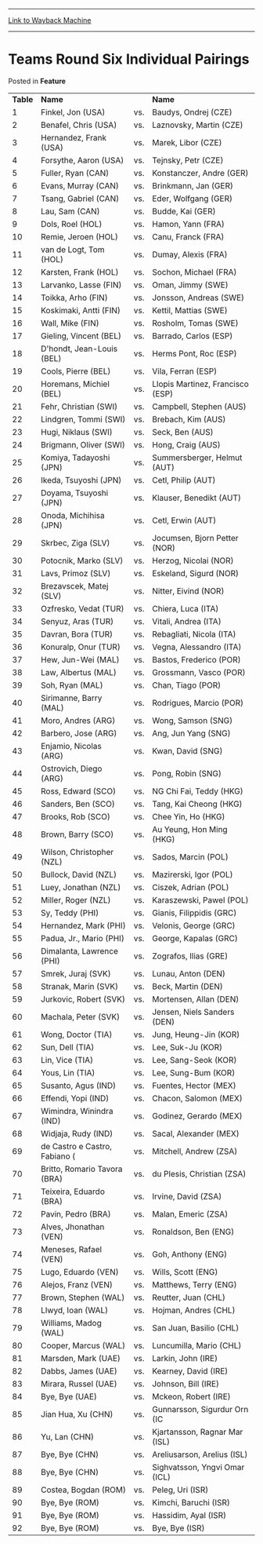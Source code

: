 
---
[Link to Wayback Machine](https://web.archive.org/web/20211128111434/https://magic.wizards.com/en/articles/archive/feature/teams-round-six-individual-pairings-2000-01-01)

[_metadata_:wayback_url]:- "https://magic.wizards.com/en/articles/archive/feature/teams-round-six-individual-pairings-2000-01-01"
[_metadata_:wayback_raw_url]:- "https://web.archive.org/web/20211128111434id_/https://magic.wizards.com/en/articles/archive/feature/teams-round-six-individual-pairings-2000-01-01"
[_metadata_:wayback_capture_timestamp]:- "2021-11-28 11:14:34+00:00"
[_metadata_:description]:- "TableNameName 1Finkel, Jon (USA)vs.Baudys, Ondrej (CZE) 2Benafel, Chris (USA)vs.Laznovsky, Martin (CZE) 3Hernandez, Frank (USA)vs.Marek, Libor (CZE) 4Forsythe, Aaron (USA)vs.Tejnsky, Petr (CZE) 5Fuller, Ryan (CAN)vs.Konstanczer, Andre (GER) 6Evans, Murray (CAN)vs.Brinkmann, Jan (GER) 7Tsang, Gabriel (CAN)vs.Eder, Wolfgang (GER) 8Lau, Sam (CAN)vs.Budde, Kai (GER) 9Dols, Roel"
[_metadata_:generator]:- "Drupal 7 (http://drupal.org)"
[_metadata_:publish_date]:- "2000-01-01"
---


Teams Round Six Individual Pairings
===================================



 Posted in **Feature**














|  |  |  |  |
| --- | --- | --- | --- |
| **Table** | **Name** |  | **Name** |
| 1 | Finkel, Jon (USA) | vs. | Baudys, Ondrej (CZE) |
| 2 | Benafel, Chris (USA) | vs. | Laznovsky, Martin (CZE) |
| 3 | Hernandez, Frank (USA) | vs. | Marek, Libor (CZE) |
| 4 | Forsythe, Aaron (USA) | vs. | Tejnsky, Petr (CZE) |
| 5 | Fuller, Ryan (CAN) | vs. | Konstanczer, Andre (GER) |
| 6 | Evans, Murray (CAN) | vs. | Brinkmann, Jan (GER) |
| 7 | Tsang, Gabriel (CAN) | vs. | Eder, Wolfgang (GER) |
| 8 | Lau, Sam (CAN) | vs. | Budde, Kai (GER) |
| 9 | Dols, Roel (HOL) | vs. | Hamon, Yann (FRA) |
| 10 | Remie, Jeroen (HOL) | vs. | Canu, Franck (FRA) |
| 11 | van de Logt, Tom (HOL) | vs. | Dumay, Alexis (FRA) |
| 12 | Karsten, Frank (HOL) | vs. | Sochon, Michael (FRA) |
| 13 | Larvanko, Lasse (FIN) | vs. | Oman, Jimmy (SWE) |
| 14 | Toikka, Arho (FIN) | vs. | Jonsson, Andreas (SWE) |
| 15 | Koskimaki, Antti (FIN) | vs. | Kettil, Mattias (SWE) |
| 16 | Wall, Mike (FIN) | vs. | Rosholm, Tomas (SWE) |
| 17 | Gieling, Vincent (BEL) | vs. | Barrado, Carlos (ESP) |
| 18 | D'hondt, Jean-Louis (BEL) | vs. | Herms Pont, Roc (ESP) |
| 19 | Cools, Pierre (BEL) | vs. | Vila, Ferran (ESP) |
| 20 | Horemans, Michiel (BEL) | vs. | Llopis Martinez, Francisco (ESP) |
| 21 | Fehr, Christian (SWI) | vs. | Campbell, Stephen (AUS) |
| 22 | Lindgren, Tommi (SWI) | vs. | Brebach, Kim (AUS) |
| 23 | Hugi, Niklaus (SWI) | vs. | Seck, Ben (AUS) |
| 24 | Brigmann, Oliver (SWI) | vs. | Hong, Craig (AUS) |
| 25 | Komiya, Tadayoshi (JPN) | vs. | Summersberger, Helmut (AUT) |
| 26 | Ikeda, Tsuyoshi (JPN) | vs. | Cetl, Philip (AUT) |
| 27 | Doyama, Tsuyoshi (JPN) | vs. | Klauser, Benedikt (AUT) |
| 28 | Onoda, Michihisa (JPN) | vs. | Cetl, Erwin (AUT) |
| 29 | Skrbec, Ziga (SLV) | vs. | Jocumsen, Bjorn Petter (NOR) |
| 30 | Potocnik, Marko (SLV) | vs. | Herzog, Nicolai (NOR) |
| 31 | Lavs, Primoz (SLV) | vs. | Eskeland, Sigurd (NOR) |
| 32 | Brezavscek, Matej (SLV) | vs. | Nitter, Eivind (NOR) |
| 33 | Ozfresko, Vedat (TUR) | vs. | Chiera, Luca (ITA) |
| 34 | Senyuz, Aras (TUR) | vs. | Vitali, Andrea (ITA) |
| 35 | Davran, Bora (TUR) | vs. | Rebagliati, Nicola (ITA) |
| 36 | Konuralp, Onur (TUR) | vs. | Vegna, Alessandro (ITA) |
| 37 | Hew, Jun-Wei (MAL) | vs. | Bastos, Frederico (POR) |
| 38 | Law, Albertus (MAL) | vs. | Grossmann, Vasco (POR) |
| 39 | Soh, Ryan (MAL) | vs. | Chan, Tiago (POR) |
| 40 | Sirimanne, Barry (MAL) | vs. | Rodrigues, Marcio (POR) |
| 41 | Moro, Andres (ARG) | vs. | Wong, Samson (SNG) |
| 42 | Barbero, Jose (ARG) | vs. | Ang, Jun Yang (SNG) |
| 43 | Enjamio, Nicolas (ARG) | vs. | Kwan, David (SNG) |
| 44 | Ostrovich, Diego (ARG) | vs. | Pong, Robin (SNG) |
| 45 | Ross, Edward (SCO) | vs. | NG Chi Fai, Teddy (HKG) |
| 46 | Sanders, Ben (SCO) | vs. | Tang, Kai Cheong (HKG) |
| 47 | Brooks, Rob (SCO) | vs. | Chee Yin, Ho (HKG) |
| 48 | Brown, Barry (SCO) | vs. | Au Yeung, Hon Ming (HKG) |
| 49 | Wilson, Christopher (NZL) | vs. | Sados, Marcin (POL) |
| 50 | Bullock, David (NZL) | vs. | Mazirerski, Igor (POL) |
| 51 | Luey, Jonathan (NZL) | vs. | Ciszek, Adrian (POL) |
| 52 | Miller, Roger (NZL) | vs. | Karaszewski, Pawel (POL) |
| 53 | Sy, Teddy (PHI) | vs. | Gianis, Filippidis (GRC) |
| 54 | Hernandez, Mark (PHI) | vs. | Velonis, George (GRC) |
| 55 | Padua, Jr., Mario (PHI) | vs. | George, Kapalas (GRC) |
| 56 | Dimalanta, Lawrence (PHI) | vs. | Zografos, Ilias (GRE) |
| 57 | Smrek, Juraj (SVK) | vs. | Lunau, Anton (DEN) |
| 58 | Stranak, Marin (SVK) | vs. | Beck, Martin (DEN) |
| 59 | Jurkovic, Robert (SVK) | vs. | Mortensen, Allan (DEN) |
| 60 | Machala, Peter (SVK) | vs. | Jensen, Niels Sanders (DEN) |
| 61 | Wong, Doctor (TIA) | vs. | Jung, Heung-Jin (KOR) |
| 62 | Sun, Dell (TIA) | vs. | Lee, Suk-Ju (KOR) |
| 63 | Lin, Vice (TIA) | vs. | Lee, Sang-Seok (KOR) |
| 64 | Yous, Lin (TIA) | vs. | Lee, Sung-Bum (KOR) |
| 65 | Susanto, Agus (IND) | vs. | Fuentes, Hector (MEX) |
| 66 | Effendi, Yopi (IND) | vs. | Chacon, Salomon (MEX) |
| 67 | Wimindra, Winindra (IND) | vs. | Godinez, Gerardo (MEX) |
| 68 | Widjaja, Rudy (IND) | vs. | Sacal, Alexander (MEX) |
| 69 | de Castro e Castro, Fabiano ( | vs. | Mitchell, Andrew (ZSA) |
| 70 | Britto, Romario Tavora (BRA) | vs. | du Plesis, Christian (ZSA) |
| 71 | Teixeira, Eduardo (BRA) | vs. | Irvine, David (ZSA) |
| 72 | Pavin, Pedro (BRA) | vs. | Malan, Emeric (ZSA) |
| 73 | Alves, Jhonathan (VEN) | vs. | Ronaldson, Ben (ENG) |
| 74 | Meneses, Rafael (VEN) | vs. | Goh, Anthony (ENG) |
| 75 | Lugo, Eduardo (VEN) | vs. | Wills, Scott (ENG) |
| 76 | Alejos, Franz (VEN) | vs. | Matthews, Terry (ENG) |
| 77 | Brown, Stephen (WAL) | vs. | Reutter, Juan (CHL) |
| 78 | Llwyd, Ioan (WAL) | vs. | Hojman, Andres (CHL) |
| 79 | Williams, Madog (WAL) | vs. | San Juan, Basilio (CHL) |
| 80 | Cooper, Marcus (WAL) | vs. | Luncumilla, Mario (CHL) |
| 81 | Marsden, Mark (UAE) | vs. | Larkin, John (IRE) |
| 82 | Dabbs, James (UAE) | vs. | Kearney, David (IRE) |
| 83 | Mirara, Russel (UAE) | vs. | Johnson, Bill (IRE) |
| 84 | Bye, Bye (UAE) | vs. | Mckeon, Robert (IRE) |
| 85 | Jian Hua, Xu (CHN) | vs. | Gunnarsson, Sigurdur Orn (IC |
| 86 | Yu, Lan (CHN) | vs. | Kjartansson, Ragnar Mar (ISL) |
| 87 | Bye, Bye (CHN) | vs. | Areliusarson, Arelius (ISL) |
| 88 | Bye, Bye (CHN) | vs. | Sighvatsson, Yngvi Omar (ICL) |
| 89 | Costea, Bogdan (ROM) | vs. | Peleg, Uri (ISR) |
| 90 | Bye, Bye (ROM) | vs. | Kimchi, Baruchi (ISR) |
| 91 | Bye, Bye (ROM) | vs. | Hassidim, Ayal (ISR) |
| 92 | Bye, Bye (ROM) | vs. | Bye, Bye (ISR) |







